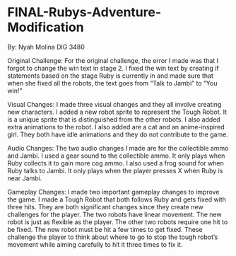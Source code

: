 # FINAL-Rubys-Adventure-Modification
By: Nyah Molina
DIG 3480

Original Challenge:
For the original challenge, the error I made was that I forgot to change the win text in stage 2. I fixed the win text by creating if statements based on the stage Ruby is currently in and made sure that when she fixed all the robots, the text goes from “Talk to Jambi” to “You win!” 

Visual Changes:
I made three visual changes and they all involve creating new characters. I added a new robot sprite to represent the Tough Robot. It is a unique sprite that is distinguished from the other robots. I also added extra animations to the robot. I also added are a cat and an anime-inspired girl. They both have idle animations and they do not contribute to the game.

Audio Changes:
The two audio changes I made are for the collectible ammo and Jambi. I used a gear sound to the collectible ammo. It only plays when Ruby collects it to gain more cog ammo. I also used a frog sound for when Ruby talks to Jambi. It only plays when the player presses X when Ruby is near Jambi.

Gameplay Changes:
I made two important gameplay changes to improve the game. I made a Tough Robot that both follows Ruby and gets fixed with three hits. They are both significant changes since they create new challenges for the player. The two robots have linear movement. The new robot is just as flexible as the player. The other two robots require one hit to be fixed. The new robot must be hit a few times to get fixed. These challenge the player to think about where to go to stop the tough robot’s movement while aiming carefully to hit it three times to fix it.
